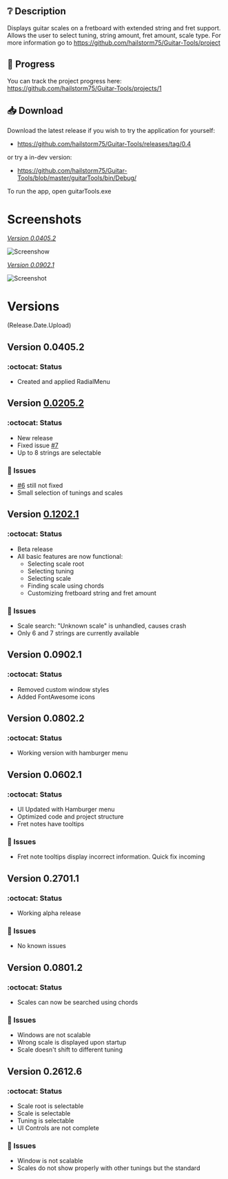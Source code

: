 
## ❔ Description
Displays guitar scales on a fretboard with extended string and fret support.
Allows the user to select tuning, string amount, fret amount, scale type.
For more information go to https://github.com/hailstorm75/Guitar-Tools/project

## 🚬 Progress
You can track the project progress here: https://github.com/hailstorm75/Guitar-Tools/projects/1

## 📥 Download
Download the latest release if you wish to try the application for yourself:
 - https://github.com/hailstorm75/Guitar-Tools/releases/tag/0.4
 
or try a in-dev version:
 - https://github.com/hailstorm75/Guitar-Tools/blob/master/guitarTools/bin/Debug/
 
To run the app, open guitarTools.exe

# Screenshots
[*Version 0.0405.2*](#version-004052)

![Screenshow](https://github.com/hailstorm75/Guitar-Tools/blob/master/docs/Screen02.PNG)

[*Version 0.0902.1*](#version-009021)

![Screenshot](https://github.com/hailstorm75/Guitar-Tools/blob/master/docs/Screen01.PNG)

# Versions 
(Release.Date.Upload)
## Version 0.0405.2
### :octocat: Status
 - Created and applied RadialMenu
 
## Version [0.0205.2](https://github.com/hailstorm75/Guitar-Tools/releases/tag/0.4)
### :octocat: Status
 - New release
 - Fixed issue [#7](https://github.com/hailstorm75/Guitar-Tools/issues/7)
 - Up to 8 strings are selectable
 
### 💢 Issues
 - [#6](https://github.com/hailstorm75/Guitar-Tools/issues/6) still not fixed
 - Small selection of tunings and scales
 
## Version [0.1202.1](https://github.com/hailstorm75/Guitar-Tools/releases/tag/0.3)
### :octocat: Status
 - Beta release
 - All basic features are now functional:
   - Selecting scale root
   - Selecting tuning
   - Selecting scale
   - Finding scale using chords
   - Customizing fretboard string and fret amount
   
### 💢 Issues
 - Scale search: "Unknown scale" is unhandled, causes crash
 - Only 6 and 7 strings are currently available

## Version 0.0902.1
### :octocat: Status
 - Removed custom window styles
 - Added FontAwesome icons

## Version 0.0802.2
### :octocat: Status
 - Working version with hamburger menu

## Version 0.0602.1
### :octocat: Status
 - UI Updated with Hamburger menu
 - Optimized code and project structure
 - Fret notes have tooltips
 
### 💢 Issues
 - Fret note tooltips display incorrect information. Quick fix incoming
 
## Version 0.2701.1
### :octocat: Status
 - Working alpha release
 
### 💢 Issues
 - No known issues

## Version 0.0801.2
### :octocat: Status
 - Scales can now be searched using chords
 
### 💢 Issues
 - Windows are not scalable
 - Wrong scale is displayed upon startup
 - Scale doesn't shift to different tuning
 
## Version 0.2612.6
### :octocat: Status
 - Scale root is selectable
 - Scale is selectable
 - Tuning is selectable
 - UI Controls are not complete

### 💢 Issues
 - Window is not scalable
 - Scales do not show properly with other tunings but the standard

